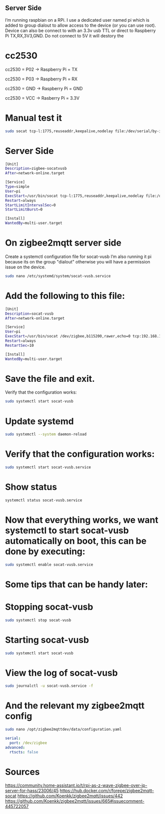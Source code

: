 ## Server Side

I’m running raspbian on a RPi. I use a dedicated user named pi which is added to group dialout to allow access to the device (or you can use root).
Device can also be connect to with an  3.3v usb TTL or direct to Raspberry Pi TX,RX,3V3,GND. Do not connect to 5V it will destory the  

# cc2530
cc2530 = P02 -> Raspberry Pi = TX

cc2530 = P03 -> Raspberry Pi = RX

cc2530 = GND -> Raspberry Pi = GND

cc2530 = VCC -> Rasberry  Pi = 3.3V

# Manual test it
```bash
sudo socat tcp-l:1775,reuseaddr,keepalive,nodelay file:/dev/serial/by-id/usb-Silicon_Labs_CP2102_USB_to_UART_Bridge_Controller_0001-if00-port0,nonblock,raw
```
# Server Side
```bash
[Unit]
Description=zigbee-socatvusb
After=network-online.target

[Service]
Type=simple
User=pi
ExecStart=/usr/bin/socat tcp-l:1775,reuseaddr,keepalive,nodelay file:/dev/serial/by-id/usb-Silicon_Labs_CP2102_USB_to_UART_Bridge_Controller_0001-if00-port0,nonblock,raw
Restart=always
StartLimitIntervalSec=0
StartLimitBurst=0

[Install]
WantedBy=multi-user.target
```
# On zigbee2mqtt server side
Create a systemctl configuration file for socat-vusb
I’m also running it pi because its on the group "dialout" otherwise you will have a permission issue on the device.
```bash
sudo nano /etc/systemd/system/socat-vusb.service
```
# Add the following to this file:
```bash
[Unit]
Description=socat-vusb
After=network-online.target

[Service]
User=pi
ExecStart=/usr/bin/socat /dev/zigbee,b115200,rawer,echo=0 tcp:192.168.1.175:1775,reuseaddr,su=nobody
Restart=always
RestartSec=10

[Install]
WantedBy=multi-user.target
```
# Save the file and exit.
Verify that the configuration works:
```bash
sudo systemctl start socat-vusb
```
# Update systemd
```bash
sudo systemctl --system daemon-reload
 ```
# Verify that the configuration works:
```bash
sudo systemctl start socat-vusb.service
```
# Show status
```bash
systemctl status socat-vusb.service
```
# Now that everything works, we want systemctl to start socat-vusb automatically on boot, this can be done by executing:
```bash
sudo systemctl enable socat-vusb.service
```
# Some tips that can be handy later:

# Stopping socat-vusb
```bash
sudo systemctl stop socat-vusb
```
# Starting socat-vusb
```bash
sudo systemctl start socat-vusb
```
# View the log of socat-vusb
```bash
sudo journalctl -u socat-vusb.service -f
```


# And the relevant my zigbee2mqtt config
```bash
sudo nano /opt/zigbee2mqttdev/data/configuration.yaml
```
```yaml
serial:
  port: /dev/zigbee
advanced:
  rtscts: false
```
# Sources
https://community.home-assistant.io/t/rpi-as-z-wave-zigbee-over-ip-server-for-hass/23006/45
https://hub.docker.com/r/forepe/zigbee2mqtt-socat
https://github.com/Koenkk/zigbee2mqtt/issues/442
https://github.com/Koenkk/zigbee2mqtt/issues/665#issuecomment-445722057
